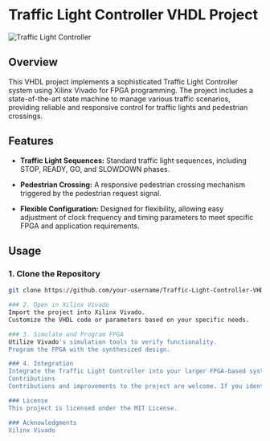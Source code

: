 # Traffic Light Controller VHDL Project

![Traffic Light Controller](traffic_light_controller_image.png)

## Overview

This VHDL project implements a sophisticated Traffic Light Controller system using Xilinx Vivado for FPGA programming. The project includes a state-of-the-art state machine to manage various traffic scenarios, providing reliable and responsive control for traffic lights and pedestrian crossings.

## Features

- **Traffic Light Sequences:** Standard traffic light sequences, including STOP, READY, GO, and SLOWDOWN phases.
  
- **Pedestrian Crossing:** A responsive pedestrian crossing mechanism triggered by the pedestrian request signal.

- **Flexible Configuration:** Designed for flexibility, allowing easy adjustment of clock frequency and timing parameters to meet specific FPGA and application requirements.

## Usage

### 1. Clone the Repository

```bash
git clone https://github.com/your-username/Traffic-Light-Controller-VHDL.git

### 2. Open in Xilinx Vivado
Import the project into Xilinx Vivado.
Customize the VHDL code or parameters based on your specific needs.

### 3. Simulate and Program FPGA
Utilize Vivado's simulation tools to verify functionality.
Program the FPGA with the synthesized design.

### 4. Integration
Integrate the Traffic Light Controller into your larger FPGA-based system or use it as a standalone module.
Contributions
Contributions and improvements to the project are welcome. If you identify issues or have enhancements to suggest, please feel free to open an issue or submit a pull request.

### License
This project is licensed under the MIT License.

### Acknowledgments
Xilinx Vivado
